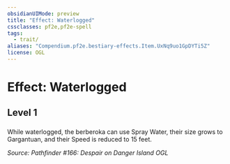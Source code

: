 ```yaml
---
obsidianUIMode: preview
title: "Effect: Waterlogged"
cssclasses: pf2e,pf2e-spell
tags:
  - trait/
aliases: "Compendium.pf2e.bestiary-effects.Item.UxNq9uo1GpDYTi5Z"
license: OGL
---
```

# Effect: Waterlogged
## Level 1
### 






While waterlogged, the berberoka can use Spray Water, their size grows to Gargantuan, and their Speed is reduced to 15 feet.

*Source: Pathfinder #166: Despair on Danger Island*
*OGL*